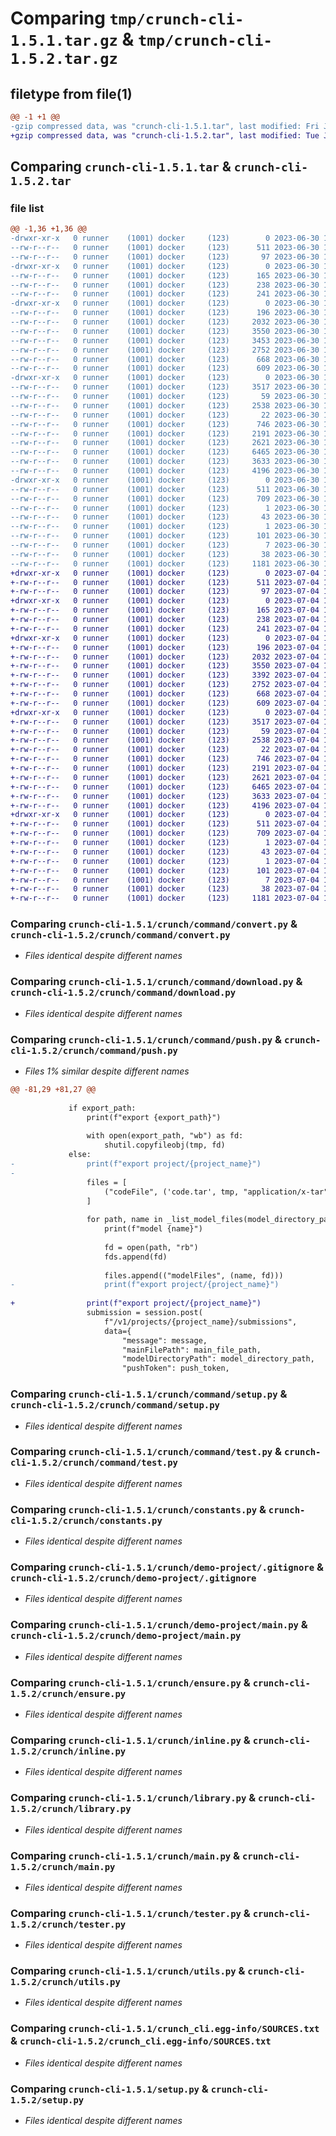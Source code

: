 # Comparing `tmp/crunch-cli-1.5.1.tar.gz` & `tmp/crunch-cli-1.5.2.tar.gz`

## filetype from file(1)

```diff
@@ -1 +1 @@
-gzip compressed data, was "crunch-cli-1.5.1.tar", last modified: Fri Jun 30 10:13:20 2023, max compression
+gzip compressed data, was "crunch-cli-1.5.2.tar", last modified: Tue Jul  4 11:12:20 2023, max compression
```

## Comparing `crunch-cli-1.5.1.tar` & `crunch-cli-1.5.2.tar`

### file list

```diff
@@ -1,36 +1,36 @@
-drwxr-xr-x   0 runner    (1001) docker     (123)        0 2023-06-30 10:13:20.892974 crunch-cli-1.5.1/
--rw-r--r--   0 runner    (1001) docker     (123)      511 2023-06-30 10:13:20.888974 crunch-cli-1.5.1/PKG-INFO
--rw-r--r--   0 runner    (1001) docker     (123)       97 2023-06-30 10:13:15.000000 crunch-cli-1.5.1/README.md
-drwxr-xr-x   0 runner    (1001) docker     (123)        0 2023-06-30 10:13:20.888974 crunch-cli-1.5.1/crunch/
--rw-r--r--   0 runner    (1001) docker     (123)      165 2023-06-30 10:13:15.000000 crunch-cli-1.5.1/crunch/__init__.py
--rw-r--r--   0 runner    (1001) docker     (123)      238 2023-06-30 10:13:15.000000 crunch-cli-1.5.1/crunch/__version__.py
--rw-r--r--   0 runner    (1001) docker     (123)      241 2023-06-30 10:13:15.000000 crunch-cli-1.5.1/crunch/api.py
-drwxr-xr-x   0 runner    (1001) docker     (123)        0 2023-06-30 10:13:20.888974 crunch-cli-1.5.1/crunch/command/
--rw-r--r--   0 runner    (1001) docker     (123)      196 2023-06-30 10:13:15.000000 crunch-cli-1.5.1/crunch/command/__init__.py
--rw-r--r--   0 runner    (1001) docker     (123)     2032 2023-06-30 10:13:15.000000 crunch-cli-1.5.1/crunch/command/convert.py
--rw-r--r--   0 runner    (1001) docker     (123)     3550 2023-06-30 10:13:15.000000 crunch-cli-1.5.1/crunch/command/download.py
--rw-r--r--   0 runner    (1001) docker     (123)     3453 2023-06-30 10:13:15.000000 crunch-cli-1.5.1/crunch/command/push.py
--rw-r--r--   0 runner    (1001) docker     (123)     2752 2023-06-30 10:13:15.000000 crunch-cli-1.5.1/crunch/command/setup.py
--rw-r--r--   0 runner    (1001) docker     (123)      668 2023-06-30 10:13:15.000000 crunch-cli-1.5.1/crunch/command/test.py
--rw-r--r--   0 runner    (1001) docker     (123)      609 2023-06-30 10:13:15.000000 crunch-cli-1.5.1/crunch/constants.py
-drwxr-xr-x   0 runner    (1001) docker     (123)        0 2023-06-30 10:13:20.888974 crunch-cli-1.5.1/crunch/demo-project/
--rw-r--r--   0 runner    (1001) docker     (123)     3517 2023-06-30 10:13:15.000000 crunch-cli-1.5.1/crunch/demo-project/.gitignore
--rw-r--r--   0 runner    (1001) docker     (123)       59 2023-06-30 10:13:15.000000 crunch-cli-1.5.1/crunch/demo-project/files.json
--rw-r--r--   0 runner    (1001) docker     (123)     2538 2023-06-30 10:13:15.000000 crunch-cli-1.5.1/crunch/demo-project/main.py
--rw-r--r--   0 runner    (1001) docker     (123)       22 2023-06-30 10:13:15.000000 crunch-cli-1.5.1/crunch/demo-project/requirements.txt
--rw-r--r--   0 runner    (1001) docker     (123)      746 2023-06-30 10:13:15.000000 crunch-cli-1.5.1/crunch/ensure.py
--rw-r--r--   0 runner    (1001) docker     (123)     2191 2023-06-30 10:13:15.000000 crunch-cli-1.5.1/crunch/inline.py
--rw-r--r--   0 runner    (1001) docker     (123)     2621 2023-06-30 10:13:15.000000 crunch-cli-1.5.1/crunch/library.py
--rw-r--r--   0 runner    (1001) docker     (123)     6465 2023-06-30 10:13:15.000000 crunch-cli-1.5.1/crunch/main.py
--rw-r--r--   0 runner    (1001) docker     (123)     3633 2023-06-30 10:13:15.000000 crunch-cli-1.5.1/crunch/tester.py
--rw-r--r--   0 runner    (1001) docker     (123)     4196 2023-06-30 10:13:15.000000 crunch-cli-1.5.1/crunch/utils.py
-drwxr-xr-x   0 runner    (1001) docker     (123)        0 2023-06-30 10:13:20.888974 crunch-cli-1.5.1/crunch_cli.egg-info/
--rw-r--r--   0 runner    (1001) docker     (123)      511 2023-06-30 10:13:20.000000 crunch-cli-1.5.1/crunch_cli.egg-info/PKG-INFO
--rw-r--r--   0 runner    (1001) docker     (123)      709 2023-06-30 10:13:20.000000 crunch-cli-1.5.1/crunch_cli.egg-info/SOURCES.txt
--rw-r--r--   0 runner    (1001) docker     (123)        1 2023-06-30 10:13:20.000000 crunch-cli-1.5.1/crunch_cli.egg-info/dependency_links.txt
--rw-r--r--   0 runner    (1001) docker     (123)       43 2023-06-30 10:13:20.000000 crunch-cli-1.5.1/crunch_cli.egg-info/entry_points.txt
--rw-r--r--   0 runner    (1001) docker     (123)        1 2023-06-30 10:13:20.000000 crunch-cli-1.5.1/crunch_cli.egg-info/not-zip-safe
--rw-r--r--   0 runner    (1001) docker     (123)      101 2023-06-30 10:13:20.000000 crunch-cli-1.5.1/crunch_cli.egg-info/requires.txt
--rw-r--r--   0 runner    (1001) docker     (123)        7 2023-06-30 10:13:20.000000 crunch-cli-1.5.1/crunch_cli.egg-info/top_level.txt
--rw-r--r--   0 runner    (1001) docker     (123)       38 2023-06-30 10:13:20.892974 crunch-cli-1.5.1/setup.cfg
--rw-r--r--   0 runner    (1001) docker     (123)     1181 2023-06-30 10:13:15.000000 crunch-cli-1.5.1/setup.py
+drwxr-xr-x   0 runner    (1001) docker     (123)        0 2023-07-04 11:12:20.901894 crunch-cli-1.5.2/
+-rw-r--r--   0 runner    (1001) docker     (123)      511 2023-07-04 11:12:20.901894 crunch-cli-1.5.2/PKG-INFO
+-rw-r--r--   0 runner    (1001) docker     (123)       97 2023-07-04 11:12:15.000000 crunch-cli-1.5.2/README.md
+drwxr-xr-x   0 runner    (1001) docker     (123)        0 2023-07-04 11:12:20.897894 crunch-cli-1.5.2/crunch/
+-rw-r--r--   0 runner    (1001) docker     (123)      165 2023-07-04 11:12:15.000000 crunch-cli-1.5.2/crunch/__init__.py
+-rw-r--r--   0 runner    (1001) docker     (123)      238 2023-07-04 11:12:15.000000 crunch-cli-1.5.2/crunch/__version__.py
+-rw-r--r--   0 runner    (1001) docker     (123)      241 2023-07-04 11:12:15.000000 crunch-cli-1.5.2/crunch/api.py
+drwxr-xr-x   0 runner    (1001) docker     (123)        0 2023-07-04 11:12:20.897894 crunch-cli-1.5.2/crunch/command/
+-rw-r--r--   0 runner    (1001) docker     (123)      196 2023-07-04 11:12:15.000000 crunch-cli-1.5.2/crunch/command/__init__.py
+-rw-r--r--   0 runner    (1001) docker     (123)     2032 2023-07-04 11:12:15.000000 crunch-cli-1.5.2/crunch/command/convert.py
+-rw-r--r--   0 runner    (1001) docker     (123)     3550 2023-07-04 11:12:15.000000 crunch-cli-1.5.2/crunch/command/download.py
+-rw-r--r--   0 runner    (1001) docker     (123)     3392 2023-07-04 11:12:15.000000 crunch-cli-1.5.2/crunch/command/push.py
+-rw-r--r--   0 runner    (1001) docker     (123)     2752 2023-07-04 11:12:15.000000 crunch-cli-1.5.2/crunch/command/setup.py
+-rw-r--r--   0 runner    (1001) docker     (123)      668 2023-07-04 11:12:15.000000 crunch-cli-1.5.2/crunch/command/test.py
+-rw-r--r--   0 runner    (1001) docker     (123)      609 2023-07-04 11:12:15.000000 crunch-cli-1.5.2/crunch/constants.py
+drwxr-xr-x   0 runner    (1001) docker     (123)        0 2023-07-04 11:12:20.897894 crunch-cli-1.5.2/crunch/demo-project/
+-rw-r--r--   0 runner    (1001) docker     (123)     3517 2023-07-04 11:12:15.000000 crunch-cli-1.5.2/crunch/demo-project/.gitignore
+-rw-r--r--   0 runner    (1001) docker     (123)       59 2023-07-04 11:12:15.000000 crunch-cli-1.5.2/crunch/demo-project/files.json
+-rw-r--r--   0 runner    (1001) docker     (123)     2538 2023-07-04 11:12:15.000000 crunch-cli-1.5.2/crunch/demo-project/main.py
+-rw-r--r--   0 runner    (1001) docker     (123)       22 2023-07-04 11:12:15.000000 crunch-cli-1.5.2/crunch/demo-project/requirements.txt
+-rw-r--r--   0 runner    (1001) docker     (123)      746 2023-07-04 11:12:15.000000 crunch-cli-1.5.2/crunch/ensure.py
+-rw-r--r--   0 runner    (1001) docker     (123)     2191 2023-07-04 11:12:15.000000 crunch-cli-1.5.2/crunch/inline.py
+-rw-r--r--   0 runner    (1001) docker     (123)     2621 2023-07-04 11:12:15.000000 crunch-cli-1.5.2/crunch/library.py
+-rw-r--r--   0 runner    (1001) docker     (123)     6465 2023-07-04 11:12:15.000000 crunch-cli-1.5.2/crunch/main.py
+-rw-r--r--   0 runner    (1001) docker     (123)     3633 2023-07-04 11:12:15.000000 crunch-cli-1.5.2/crunch/tester.py
+-rw-r--r--   0 runner    (1001) docker     (123)     4196 2023-07-04 11:12:15.000000 crunch-cli-1.5.2/crunch/utils.py
+drwxr-xr-x   0 runner    (1001) docker     (123)        0 2023-07-04 11:12:20.901894 crunch-cli-1.5.2/crunch_cli.egg-info/
+-rw-r--r--   0 runner    (1001) docker     (123)      511 2023-07-04 11:12:20.000000 crunch-cli-1.5.2/crunch_cli.egg-info/PKG-INFO
+-rw-r--r--   0 runner    (1001) docker     (123)      709 2023-07-04 11:12:20.000000 crunch-cli-1.5.2/crunch_cli.egg-info/SOURCES.txt
+-rw-r--r--   0 runner    (1001) docker     (123)        1 2023-07-04 11:12:20.000000 crunch-cli-1.5.2/crunch_cli.egg-info/dependency_links.txt
+-rw-r--r--   0 runner    (1001) docker     (123)       43 2023-07-04 11:12:20.000000 crunch-cli-1.5.2/crunch_cli.egg-info/entry_points.txt
+-rw-r--r--   0 runner    (1001) docker     (123)        1 2023-07-04 11:12:20.000000 crunch-cli-1.5.2/crunch_cli.egg-info/not-zip-safe
+-rw-r--r--   0 runner    (1001) docker     (123)      101 2023-07-04 11:12:20.000000 crunch-cli-1.5.2/crunch_cli.egg-info/requires.txt
+-rw-r--r--   0 runner    (1001) docker     (123)        7 2023-07-04 11:12:20.000000 crunch-cli-1.5.2/crunch_cli.egg-info/top_level.txt
+-rw-r--r--   0 runner    (1001) docker     (123)       38 2023-07-04 11:12:20.901894 crunch-cli-1.5.2/setup.cfg
+-rw-r--r--   0 runner    (1001) docker     (123)     1181 2023-07-04 11:12:15.000000 crunch-cli-1.5.2/setup.py
```

### Comparing `crunch-cli-1.5.1/crunch/command/convert.py` & `crunch-cli-1.5.2/crunch/command/convert.py`

 * *Files identical despite different names*

### Comparing `crunch-cli-1.5.1/crunch/command/download.py` & `crunch-cli-1.5.2/crunch/command/download.py`

 * *Files identical despite different names*

### Comparing `crunch-cli-1.5.1/crunch/command/push.py` & `crunch-cli-1.5.2/crunch/command/push.py`

 * *Files 1% similar despite different names*

```diff
@@ -81,29 +81,27 @@
 
             if export_path:
                 print(f"export {export_path}")
 
                 with open(export_path, "wb") as fd:
                     shutil.copyfileobj(tmp, fd)
             else:
-                print(f"export project/{project_name}")
-
                 files = [
                     ("codeFile", ('code.tar', tmp, "application/x-tar"))
                 ]
 
                 for path, name in _list_model_files(model_directory_path):
                     print(f"model {name}")
 
                     fd = open(path, "rb")
                     fds.append(fd)
 
                     files.append(("modelFiles", (name, fd)))
-                    print(f"export project/{project_name}")
 
+                print(f"export project/{project_name}")
                 submission = session.post(
                     f"/v1/projects/{project_name}/submissions",
                     data={
                         "message": message,
                         "mainFilePath": main_file_path,
                         "modelDirectoryPath": model_directory_path,
                         "pushToken": push_token,
```

### Comparing `crunch-cli-1.5.1/crunch/command/setup.py` & `crunch-cli-1.5.2/crunch/command/setup.py`

 * *Files identical despite different names*

### Comparing `crunch-cli-1.5.1/crunch/command/test.py` & `crunch-cli-1.5.2/crunch/command/test.py`

 * *Files identical despite different names*

### Comparing `crunch-cli-1.5.1/crunch/constants.py` & `crunch-cli-1.5.2/crunch/constants.py`

 * *Files identical despite different names*

### Comparing `crunch-cli-1.5.1/crunch/demo-project/.gitignore` & `crunch-cli-1.5.2/crunch/demo-project/.gitignore`

 * *Files identical despite different names*

### Comparing `crunch-cli-1.5.1/crunch/demo-project/main.py` & `crunch-cli-1.5.2/crunch/demo-project/main.py`

 * *Files identical despite different names*

### Comparing `crunch-cli-1.5.1/crunch/ensure.py` & `crunch-cli-1.5.2/crunch/ensure.py`

 * *Files identical despite different names*

### Comparing `crunch-cli-1.5.1/crunch/inline.py` & `crunch-cli-1.5.2/crunch/inline.py`

 * *Files identical despite different names*

### Comparing `crunch-cli-1.5.1/crunch/library.py` & `crunch-cli-1.5.2/crunch/library.py`

 * *Files identical despite different names*

### Comparing `crunch-cli-1.5.1/crunch/main.py` & `crunch-cli-1.5.2/crunch/main.py`

 * *Files identical despite different names*

### Comparing `crunch-cli-1.5.1/crunch/tester.py` & `crunch-cli-1.5.2/crunch/tester.py`

 * *Files identical despite different names*

### Comparing `crunch-cli-1.5.1/crunch/utils.py` & `crunch-cli-1.5.2/crunch/utils.py`

 * *Files identical despite different names*

### Comparing `crunch-cli-1.5.1/crunch_cli.egg-info/SOURCES.txt` & `crunch-cli-1.5.2/crunch_cli.egg-info/SOURCES.txt`

 * *Files identical despite different names*

### Comparing `crunch-cli-1.5.1/setup.py` & `crunch-cli-1.5.2/setup.py`

 * *Files identical despite different names*


